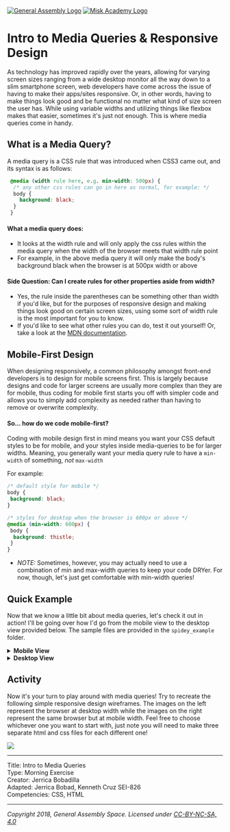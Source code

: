 [![General Assembly Logo](https://camo.githubusercontent.com/1a91b05b8f4d44b5bbfb83abac2b0996d8e26c92/687474703a2f2f692e696d6775722e636f6d2f6b6538555354712e706e67)](https://generalassemb.ly/education/web-development-immersive)
[![Misk Academy Logo](https://www.miskacademy.edu.sa/app/themes/misk-academy/images/logos.png)](https://www.miskacademy.edu.sa/)

# Intro to Media Queries & Responsive Design

As technology has improved rapidly over the years, allowing for varying screen sizes ranging from a wide desktop monitor all the way down to a slim smartphone screen, web developers have come across the issue of having to make their apps/sites responsive. Or, in other words, having to make things look good and be functional no matter what kind of size screen the user has. While using variable widths and utilizing things like flexbox makes that easier, sometimes it's just not enough. This is where media queries come in handy. 

## What is a Media Query? 

A media query is a CSS rule that was introduced when CSS3 came out, and its syntax is as follows: 

```css
 @media (width rule here, e.g. min-width: 500px) {
  /* any other css rules can go in here as normal, for example: */
  body {
    background: black;
  }
 }
```

#### What a media query does: 

  - It looks at the width rule and will only apply the css rules within the media query when the width of the browser meets that width rule point
  - For example, in the above media query it will only make the body's background black when the browser is at 500px width or above
  
#### Side Question: Can I create rules for other properties aside from width? 
 
 - Yes, the rule inside the parentheses can be something other than width if you'd like, but for the purposes of responsive design and making things look good on certain screen sizes, using some sort of width rule is the most important for you to know. 
 - If you'd like to see what other rules you can do, test it out yourself! Or, take a look at the [MDN documentation](https://developer.mozilla.org/en-US/docs/Web/CSS/Media_Queries/Using_media_queries).
 
## Mobile-First Design

When designing responsively, a common philosophy amongst front-end developers is to design for mobile screens first. This is largely because designs and code for larger screens are usually more complex than they are for mobile, thus coding for mobile first starts you off with simpler code and allows you to simply add complexity as needed rather than having to remove or overwrite complexity. 

#### So... how do we code mobile-first? 

Coding with mobile design first in mind means you want your CSS default styles to be for mobile, and your styles inside media-queries to be for larger widths. Meaning, you generally want your media query rule to have a `min-width` of something, _not_ `max-width`

For example: 

```css
/* default style for mobile */
body {
 background: black;
}

/* styles for desktop when the browser is 600px or above */
@media (min-width: 600px) {
 body {
  background: thistle;
 }
}
```

* _NOTE:_ Sometimes, however, you may actually need to use a combination of min and max-width queries to keep your code DRYer. For now, though, let's just get comfortable with min-width queries!

## Quick Example 

Now that we know a little bit about media queries, let's check it out in action! I'll be going over how I'd go from the mobile view to the desktop view provided below. The sample files are provided in the `spidey_example` folder. 

<details><summary><strong>Mobile View</strong></summary>
 
![](https://imgur.com/Wyi3zf4.png)
</details>

<details><summary><strong>Desktop View</strong></summary>
 
![](https://imgur.com/pz6qMQM.png)
</details>

## Activity 

Now it's your turn to play around with media queries! Try to recreate the following simple responsive design wireframes. The images on the left represent the browser at desktop width while the images on the right represent the same browser but at mobile width. Feel free to choose whichever one you want to start with, just note you will need to make three separate html and css files for each different one! 

![](https://i.imgur.com/NZ0moP0.png)


---
Title: Intro to Media Queries<br>
Type: Morning Exercise<br>
Creator: Jerrica Bobadilla<br>
Adapted: Jerrica Bobad, Kenneth Cruz SEI-826<br>
Competencies: CSS, HTML

---

*Copyright 2018, General Assembly Space. Licensed under [CC-BY-NC-SA, 4.0](https://creativecommons.org/licenses/by-nc-sa/4.0/)*

